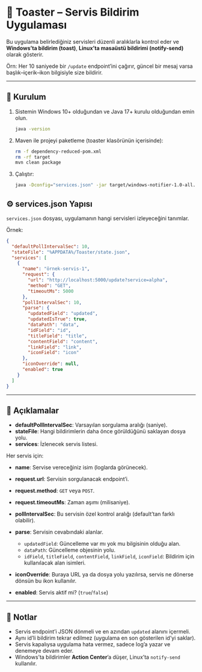 # 📢 Toaster – Servis Bildirim Uygulaması

Bu uygulama belirlediğiniz servisleri düzenli aralıklarla kontrol eder ve **Windows’ta bildirim (toast)**, **Linux’ta masaüstü bildirimi (notify-send)** olarak gösterir.

Örn: Her 10 saniyede bir `/update` endpoint’ini çağırır, güncel bir mesaj varsa başlık–içerik–ikon bilgisiyle size bildirir.

---

## 🚀 Kurulum

1. Sistemin Windows 10+ olduğundan ve Java 17+ kurulu olduğundan emin olun.

   ```bash
   java -version
   ```
2. Maven ile projeyi paketleme (toaster klasörünün içerisinde):

   ```bash
   rm -f dependency-reduced-pom.xml
   rm -rf target
   mvn clean package
   ```
3. Çalıştır:

   ```bash
   java -Dconfig="services.json" -jar target/windows-notifier-1.0-all.jar
   ```


## ⚙️ services.json Yapısı

`services.json` dosyası, uygulamanın hangi servisleri izleyeceğini tanımlar.

Örnek:

```json
{
  "defaultPollIntervalSec": 10,
  "stateFile": "%APPDATA%/Toaster/state.json",
  "services": [
    {
      "name": "örnek-servis-1",
      "request": {
        "url": "http://localhost:5000/update?service=alpha",
        "method": "GET",
        "timeoutMs": 5000
      },
      "pollIntervalSec": 10,
      "parse": {
        "updatedField": "updated",
        "updatedIsTrue": true,
        "dataPath": "data",
        "idField": "id",
        "titleField": "title",
        "contentField": "content",
        "linkField": "link",
        "iconField": "icon"
      },
      "iconOverride": null,
      "enabled": true
    }
  ]
}
```

---

## 📝 Açıklamalar

* **defaultPollIntervalSec**: Varsayılan sorgulama aralığı (saniye).
* **stateFile**: Hangi bildirimlerin daha önce görüldüğünü saklayan dosya yolu.
* **services**: İzlenecek servis listesi.

Her servis için:

* **name**: Servise vereceğiniz isim (loglarda görünecek).
* **request.url**: Servisin sorgulanacak endpoint’i.
* **request.method**: `GET` veya `POST`.
* **request.timeoutMs**: Zaman aşımı (milisaniye).
* **pollIntervalSec**: Bu servisin özel kontrol aralığı (default’tan farklı olabilir).
* **parse**: Servisin cevabındaki alanlar.

  * `updatedField`: Güncelleme var mı yok mu bilgisinin olduğu alan.
  * `dataPath`: Güncelleme objesinin yolu.
  * `idField`, `titleField`, `contentField`, `linkField`, `iconField`: Bildirim için kullanılacak alan isimleri.
* **iconOverride**: Buraya URL ya da dosya yolu yazılırsa, servis ne dönerse dönsün bu ikon kullanılır.
* **enabled**: Servis aktif mi? (`true`/`false`)

---

## 📌 Notlar

* Servis endpoint’i JSON dönmeli ve en azından `updated` alanını içermeli.
* Aynı id’li bildirim tekrar edilmez (uygulama en son gösterilen id’yi saklar).
* Servis kapalıysa uygulama hata vermez, sadece log’a yazar ve denemeye devam eder.
* Windows’ta bildirimler **Action Center**’a düşer, Linux’ta `notify-send` kullanılır.
